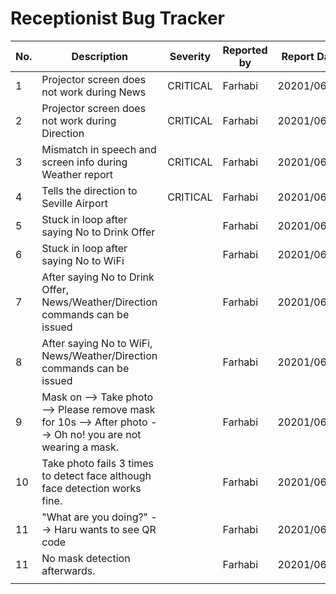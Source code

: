 # Receptionist Bug Tracker


| No. | Description                                                                                                  | Severity | Reported by | Report Date | Latest Date Observed | Using Simulator | Fixed | Fixed by | Tested By | Test Date   | Status    |
| --- | ------------------------------------------------------------------------------------------------------------ | -------- | ----------- | ----------- | -------------------- | --------------- | ----- | -------- | --------- | ----------- | --------- |
| 1   | Projector screen does not work during News                                                                   | CRITICAL | Farhabi     | 20201/06/03 | 20201/06/03          | o               | o     | Farhabi  | Farhabi   | 20201/06/07 | COMPLETED |
| 2   | Projector screen does not work during Direction                                                              | CRITICAL | Farhabi     | 20201/06/03 | 20201/06/03          | o               | o     | Farhabi  | Farhabi   | 20201/06/07 | COMPLETED |
| 3   | Mismatch in speech and screen info during Weather report                                                     | CRITICAL | Farhabi     | 20201/06/03 | 20201/06/03          | o               | x     |          | Farhabi   | 20201/06/03 | o         |
| 4   | Tells the direction to Seville Airport                                                                       | CRITICAL | Farhabi     | 20201/06/03 | 20201/06/03          | o               | x     |          | Farhabi   | 20201/06/03 | o         |
| 5   | Stuck in loop after saying No to Drink Offer                                                                 |          | Farhabi     | 20201/06/03 | 20201/06/03          | o               | x     |          | Farhabi   | 20201/06/03 | x         |
| 6   | Stuck in loop after saying No to WiFi                                                                        |          | Farhabi     | 20201/06/03 | 20201/06/03          | o               | x     |          | Farhabi   | 20201/06/03 | x         |
| 7   | After saying No to Drink Offer, News/Weather/Direction commands can be issued                                |          | Farhabi     | 20201/06/03 | 20201/06/03          | o               | x     |          | Farhabi   | 20201/06/03 | x         |
| 8   | After saying No to WiFi, News/Weather/Direction commands can be issued                                       |          | Farhabi     | 20201/06/03 | 20201/06/03          | o               | x     |          | Farhabi   | 20201/06/03 | x         |
| 9   | Mask on --> Take photo --> Please remove mask for 10s --> After photo --> Oh no! you are not wearing a mask. |          | Farhabi     | 20201/06/04 | 20201/06/04          | o               | x     |          | Farhabi   | 20201/06/04 | x         |
| 10  | Take photo fails 3 times to detect face although face detection works fine.                                  |          | Farhabi     | 20201/06/04 | 20201/06/04          | o               | x     |          | Farhabi   | 20201/06/04 | x         |
| 11  | "What are you doing?" --> Haru wants to see QR code                                                          |          | Farhabi     | 20201/06/04 | 20201/06/04          | o               | x     |          | Farhabi   | 20201/06/04 | x         |
| 11  | No mask detection afterwards.                                                                                |          | Farhabi     | 20201/06/04 | 20201/06/04          | o               | x     |          | Farhabi   | 20201/06/04 | x         |
|     |                                                                                                              |          |             |             |                      |                 |       |          |           |             |           |